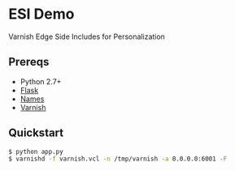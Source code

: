 ESI Demo
========

Varnish Edge Side Includes for Personalization

Prereqs
-------

* Python 2.7+
* [Flask](http://flask.pocoo.org/docs/installation/)
* [Names](https://pypi.python.org/pypi/names)
* [Varnish](https://www.varnish-cache.org/releases)

Quickstart
----------

```bash
$ python app.py
$ varnishd -f varnish.vcl -n /tmp/varnish -a 0.0.0.0:6001 -F
```
